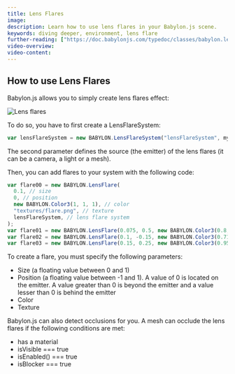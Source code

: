 ```yaml
---
title: Lens Flares
image:
description: Learn how to use lens flares in your Babylon.js scene.
keywords: diving deeper, environment, lens flare
further-reading: ["https://doc.babylonjs.com/typedoc/classes/babylon.lensflaresystem", "https://doc.babylonjs.com/typedoc/classes/babylon.lensflare"]
video-overview:
video-content:
---
```


## How to use Lens Flares

Babylon.js allows you to simply create lens flares effect:

![Lens flares](/img/features/lensFlare.jpg)

<Playground id="#TQ67L1#5" title="Lens Flares" description="Show how to create a lens flares" />

To do so, you have to first create a LensFlareSystem:

```javascript
var lensFlareSystem = new BABYLON.LensFlareSystem("lensFlareSystem", myEmitter, scene);
```

The second parameter defines the source (the emitter) of the lens flares (it can be a camera, a light or a mesh).

Then, you can add flares to your system with the following code:

```javascript
var flare00 = new BABYLON.LensFlare(
  0.1, // size
  0, // position
  new BABYLON.Color3(1, 1, 1), // color
  "textures/flare.png", // texture
  lensFlareSystem, // lens flare system
);
var flare01 = new BABYLON.LensFlare(0.075, 0.5, new BABYLON.Color3(0.8, 0.56, 0.72), "textures/flare3.png", lensFlareSystem);
var flare02 = new BABYLON.LensFlare(0.1, -0.15, new BABYLON.Color3(0.71, 0.8, 0.95), "textures/Flare2.png", lensFlareSystem);
var flare03 = new BABYLON.LensFlare(0.15, 0.25, new BABYLON.Color3(0.95, 0.89, 0.71), "textures/flare.png", lensFlareSystem);
```

To create a flare, you must specify the following parameters:

- Size (a floating value between 0 and 1)
- Position (a floating value between -1 and 1). A value of 0 is located on the emitter. A value greater than 0 is beyond the emitter and a value lesser than 0 is behind the emitter
- Color
- Texture

Babylon.js can also detect occlusions for you. A mesh can occlude the lens flares if the following conditions are met:

- has a material
- isVisible === true
- isEnabled() === true
- isBlocker === true
